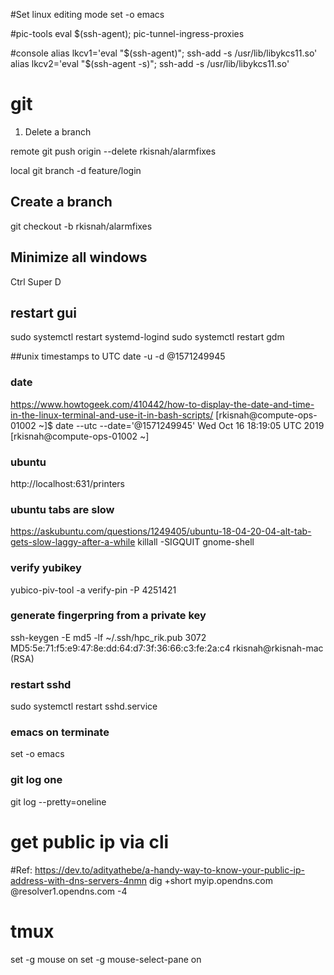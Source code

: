 #Set linux editing mode
set -o emacs

#pic-tools
eval $(ssh-agent); pic-tunnel-ingress-proxies 

#console
alias lkcv1='eval "$(ssh-agent)";  ssh-add -s /usr/lib/libykcs11.so'
alias lkcv2='eval "$(ssh-agent -s)"; ssh-add -s /usr/lib/libykcs11.so'

# git

1) Delete a branch

remote
git push origin --delete rkisnah/alarmfixes

local
git branch -d feature/login


## Create a branch
git checkout -b rkisnah/alarmfixes

## Minimize all windows
Ctrl Super D

## restart gui
sudo systemctl restart systemd-logind
sudo systemctl restart gdm

##unix timestamps to UTC 
date -u -d @1571249945


### date
https://www.howtogeek.com/410442/how-to-display-the-date-and-time-in-the-linux-terminal-and-use-it-in-bash-scripts/
[rkisnah@compute-ops-01002 ~]$ date --utc --date='@1571249945'
Wed Oct 16 18:19:05 UTC 2019
[rkisnah@compute-ops-01002 ~]

### ubuntu
http://localhost:631/printers


### ubuntu tabs are slow
https://askubuntu.com/questions/1249405/ubuntu-18-04-20-04-alt-tab-gets-slow-laggy-after-a-while
killall -SIGQUIT gnome-shell


### verify yubikey
yubico-piv-tool -a verify-pin -P 4251421

### generate fingerpring from a private key
 ssh-keygen -E md5 -lf ~/.ssh/hpc_rik.pub 
3072 MD5:5e:71:f5:e9:47:8e:dd:64:d7:3f:36:66:c3:fe:2a:c4 rkisnah@rkisnah-mac (RSA)

### restart sshd
sudo systemctl restart sshd.service

### emacs on terminate
set -o emacs

### git log one 
git log --pretty=oneline

# get public ip via cli
#Ref: https://dev.to/adityathebe/a-handy-way-to-know-your-public-ip-address-with-dns-servers-4nmn
dig +short myip.opendns.com @resolver1.opendns.com -4

# tmux
set -g mouse on 
set -g mouse-select-pane on
